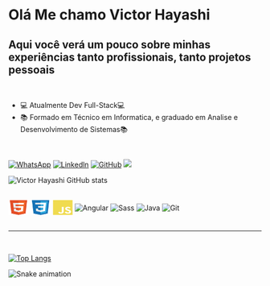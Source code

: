 <link rel="stylesheet" href="https://cdn.jsdelivr.net/gh/devicons/devicon@v2.15.1/devicon.min.css">
<h1>Olá Me chamo Victor Hayashi</h1>
<h2>Aqui você verá um pouco sobre minhas experiências tanto profissionais, tanto projetos pessoais</h2>
</br>

 - 💻 Atualmente Dev Full-Stack💻
 - 📚 Formado em Técnico em Informatica, e graduado em Analise e Desenvolvimento de Sistemas📚



</br>
 

[![WhatsApp](https://img.shields.io/badge/WhatsApp-25D366?style=for-the-badge&logo=whatsapp&logoColor=white)](https://contate.me/VictorHayashi) 
[![Linkedln](https://img.shields.io/badge/LinkedIn-0077B5?style=for-the-badge&logo=linkedin&logoColor=whitee)](https://www.linkedin.com/in/victor-hayashi-pantaleão-uchinokura-5561a8199/) [![GitHub](https://img.shields.io/badge/GitHub-100000?style=for-the-badge&logo=github&logoColor=white)](https://github.com/victorhayashii/VictorHayashi/blob/main/README.md)   <a href = "mailto:viictorhayashi@outlook.com"><img src="https://img.shields.io/badge/Microsoft_Outlook-0078D4?style=for-the-badge&logo=microsoft-outlook&logoColor=white" target="_blank"></a>

![Victor Hayashi GitHub stats](https://github-readme-stats.vercel.app/api?username=victorhayashii&show_icons=true&theme=tokyonight)

<div style="display: inline_block"><br>
  <img align="center" alt="HTML" height="30" width="40" src="https://raw.githubusercontent.com/devicons/devicon/master/icons/html5/html5-original.svg">
  <img align="center" alt="CSS" height="30" width="40" src="https://raw.githubusercontent.com/devicons/devicon/master/icons/css3/css3-original.svg">
  <img align="center" alt="Js" height="30" width="40" src="https://raw.githubusercontent.com/devicons/devicon/master/icons/javascript/javascript-plain.svg">
  <img align="center" alt="Angular" height="30" width="40" src="https://cdn.jsdelivr.net/gh/devicons/devicon/icons/angularjs/angularjs-plain.svg">
  <img align="center" alt="Sass" height="30" width="40" src="https://cdn.jsdelivr.net/gh/devicons/devicon/icons/sass/sass-original.svg">    
  <img align="center" alt="Java" height="35" width="40" src="https://cdn.jsdelivr.net/gh/devicons/devicon/icons/java/java-original.svg">
  <img align="center" alt="Git" height="30" width="40" src="https://cdn.jsdelivr.net/gh/devicons/devicon/icons/git/git-original.svg">
</div>
</br>
<hr>
</br>

[![Top Langs](https://github-readme-stats.vercel.app/api/top-langs/?username=victorhayashii&layout=compact)](https://github.com/victorhayashii/github-readme-stats)

![Snake animation](https://github.com/victorhayashii/VictorHayashi/blob/output/github-contribution-grid-snake.svg)

